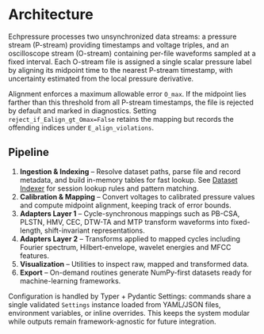 # Architecture

Echpressure processes two unsynchronized data streams: a pressure stream (P-stream) providing timestamps and voltage triples, and an oscilloscope stream (O-stream) containing per-file waveforms sampled at a fixed interval. Each O-stream file is assigned a single scalar pressure label by aligning its midpoint time to the nearest P-stream timestamp, with uncertainty estimated from the local pressure derivative.

Alignment enforces a maximum allowable error ``O_max``. If the midpoint lies farther than this threshold from all P-stream timestamps, the file is rejected by default and marked in diagnostics. Setting ``reject_if_Ealign_gt_Omax=False`` retains the mapping but records the offending indices under ``E_align_violations``.

## Pipeline
1. **Ingestion & Indexing** – Resolve dataset paths, parse file and record metadata, and build in-memory tables for fast lookup. See [Dataset Indexer](dataset_indexer.md) for session lookup rules and pattern matching.
2. **Calibration & Mapping** – Convert voltages to calibrated pressure values and compute midpoint alignment, keeping track of error bounds.
3. **Adapters Layer 1** – Cycle-synchronous mappings such as PB-CSA, PLSTN, HMV, CEC, DTW-TA and MTP transform waveforms into fixed-length, shift-invariant representations.
4. **Adapters Layer 2** – Transforms applied to mapped cycles including Fourier spectrum, Hilbert-envelope, wavelet energies and MFCC features.
5. **Visualization** – Utilities to inspect raw, mapped and transformed data.
6. **Export** – On-demand routines generate NumPy-first datasets ready for machine-learning frameworks.

Configuration is handled by Typer + Pydantic Settings: commands share a single
validated `Settings` instance loaded from YAML/JSON files, environment
variables, or inline overrides. This keeps the system modular while outputs
remain framework-agnostic for future integration.

